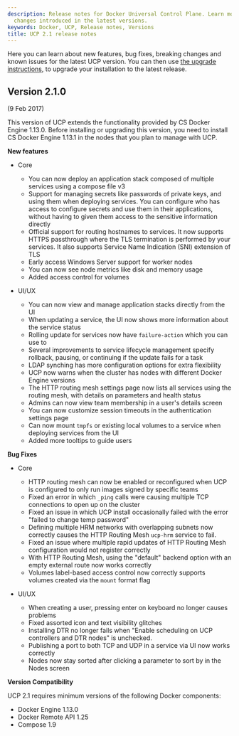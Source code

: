 ```yaml
---
description: Release notes for Docker Universal Control Plane. Learn more about the
  changes introduced in the latest versions.
keywords: Docker, UCP, Release notes, Versions
title: UCP 2.1 release notes
---
```


Here you can learn about new features, bug fixes, breaking changes and
known issues for the latest UCP version.
You can then use [the upgrade instructions](index.md), to
upgrade your installation to the latest release.

## Version 2.1.0

(9 Feb 2017)

This version of UCP extends the functionality provided by CS Docker Engine
1.13.0. Before installing or upgrading this version, you need to install CS
Docker Engine 1.13.1 in the nodes that you plan to manage with UCP.

**New features**

* Core
  * You can now deploy an application stack composed of multiple services using
  a compose file v3
  * Support for managing secrets like passwords of private keys, and using them
  when deploying services. You can configure who has access to configure secrets
  and use them in their applications, without having to given them access to the
  sensitive information directly
  * Official support for routing hostnames to services. It now supports HTTPS
  passthrough where the TLS termination is performed by your services. It also
  supports Service Name Indication (SNI) extension of TLS
  * Early access Windows Server support for worker nodes
  * You can now see node metrics like disk and memory usage
  * Added access control for volumes

* UI/UX
  * You can now view and manage application stacks directly from the UI
  * When updating a service, the UI now shows more information about the service status
  * Rolling update for services now have `failure-action` which you can use to
  * Several improvements to service lifecycle management
  specify rollback, pausing, or continuing if the update fails for a task
  * LDAP synching has more configuration options for extra flexibility
  * UCP now warns when the cluster has nodes with different Docker Engine versions
  * The HTTP routing mesh settings page now lists all services using the
  routing mesh, with details on parameters and health status
  * Admins can now view team membership in a user's details screen
  * You can now customize session timeouts in the authentication settings page
  * Can now mount `tmpfs` or existing local volumes to a service when deploying
  services from the UI
  * Added more tooltips to guide users

**Bug Fixes**

* Core
  * HTTP routing mesh can now be enabled or reconfigured when UCP is configured
  to only run images signed by specific teams
  * Fixed an error in which `_ping` calls were causing multiple TCP connections
  to open up on the cluster
  * Fixed an issue in which UCP install occasionally failed with the error
  "failed to change temp password"
  * Defining multiple HRM networks with overlapping subnets now correctly causes
  the HTTP Routing Mesh `ucp-hrm` service to fail.
  * Fixed an issue where multiple rapid updates of HTTP Routing Mesh configuration
  would not register correctly
  * With HTTP Routing Mesh, using the "default" backend option with an empty
  external route now works correctly
  * Volumes label-based access control now correctly supports volumes created
  via the `mount` format flag

* UI/UX
  * When creating a user, pressing enter on keyboard no longer causes problems
  * Fixed assorted icon and text visibility glitches
  * Installing DTR no longer fails when "Enable scheduling on UCP controllers and
  DTR nodes" is unchecked.
  * Publishing a port to both TCP and UDP in a service via UI now works correctly
  * Nodes now stay sorted after clicking a parameter to sort by in the Nodes screen


**Version Compatibility**

UCP 2.1 requires minimum versions of the following Docker components:

* Docker Engine 1.13.0
* Docker Remote API 1.25
* Compose 1.9
